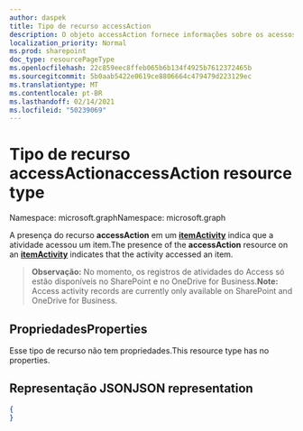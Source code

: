 ```yaml
---
author: daspek
title: Tipo de recurso accessAction
description: O objeto accessAction fornece informações sobre os acessos de um item.
localization_priority: Normal
ms.prod: sharepoint
doc_type: resourcePageType
ms.openlocfilehash: 22c859eec8ffeb065b6b134f4925b7612372465b
ms.sourcegitcommit: 5b0aab5422e0619ce8806664c479479d223129ec
ms.translationtype: MT
ms.contentlocale: pt-BR
ms.lasthandoff: 02/14/2021
ms.locfileid: "50239069"
---
```

# <a name="accessaction-resource-type"></a><span data-ttu-id="e03f3-103">Tipo de recurso accessAction</span><span class="sxs-lookup"><span data-stu-id="e03f3-103">accessAction resource type</span></span>

<span data-ttu-id="e03f3-104">Namespace: microsoft.graph</span><span class="sxs-lookup"><span data-stu-id="e03f3-104">Namespace: microsoft.graph</span></span>

<span data-ttu-id="e03f3-105">A presença do recurso **accessAction** em um [**itemActivity**][activity] indica que a atividade acessou um item.</span><span class="sxs-lookup"><span data-stu-id="e03f3-105">The presence of the **accessAction** resource on an [**itemActivity**][activity] indicates that the activity accessed an item.</span></span>

><span data-ttu-id="e03f3-106">**Observação:** No momento, os registros de atividades do Access só estão disponíveis no SharePoint e no OneDrive for Business.</span><span class="sxs-lookup"><span data-stu-id="e03f3-106">**Note:** Access activity records are currently only available on SharePoint and OneDrive for Business.</span></span>

[activity]: itemactivity.md

## <a name="properties"></a><span data-ttu-id="e03f3-107">Propriedades</span><span class="sxs-lookup"><span data-stu-id="e03f3-107">Properties</span></span>

<span data-ttu-id="e03f3-108">Esse tipo de recurso não tem propriedades.</span><span class="sxs-lookup"><span data-stu-id="e03f3-108">This resource type has no properties.</span></span>

## <a name="json-representation"></a><span data-ttu-id="e03f3-109">Representação JSON</span><span class="sxs-lookup"><span data-stu-id="e03f3-109">JSON representation</span></span>

<!-- {
  "blockType": "resource",
  "optionalProperties": [ ],
  "@type": "microsoft.graph.accessAction"
}-->

```json
{
}
```


<!--
{
  "type": "#page.annotation",
  "description": "The accessAction object provides information about accesses of an item.",
  "keywords": "activities,activity,action,access",
  "section": "documentation",
  "tocPath": "Resources/accessAction",
  "suppressions": []
}
-->

